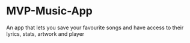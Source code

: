 # MVP-Music-App
An app that lets you save your favourite songs and have access to their lyrics, stats, artwork and player
